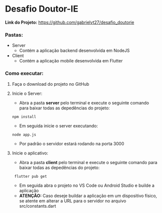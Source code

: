 # Desafio Doutor-IE

**Link do Projeto:** https://github.com/gabrielvt27/desafio_doutorie

### Pastas:
  - Server
    - Contém a aplicação backend desenvolvida em NodeJS
  - Client
    - Contém a aplicação mobile desenvolvida em Flutter
    
### Como executar:
  1. Faça o download do projeto no GitHub
  2. Inicie o Server:
    	- Abra a pasta **server** pelo terminal e execute o seguinte comando para baixar todas as depedências do projeto:
      
      ```console
      npm install
      ```
      
      - Em seguida inicie o server executando:
      
       ```console
      node app.js
      ```
      
      - Por padrão o servidor estará rodando na porta 3000
      
  3. Inicie o aplicativo:
     - Abra a pasta **client** pelo terminal e execute o seguinte comando para baixar todas as depedências do projeto:
     
     ```console
      flutter pub get
      ```
      
     - Em seguida abra o projeto no VS Code ou Android Studio e builde a aplicação
     - **ATENÇÃO:** Caso deseje buildar a aplicação em  um dispositivo físico, se atente em alterar a URL para o servidor no arquivo src/constants.dart
